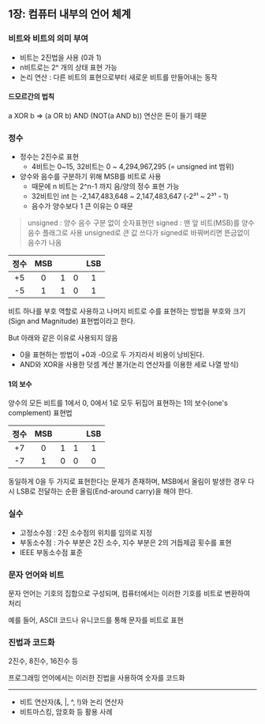 ## 1장: 컴퓨터 내부의 언어 체계

### 비트와 비트의 의미 부여

- 비트는 2진법을 사용 (0과 1)
- n비트로는 2ⁿ 개의 상태 표현 가능
- 논리 연산 : 다른 비트의 표현으로부터 새로운 비트를 만들어내는 동작


#### 드모르간의 법칙
a XOR b => (a OR b) AND (NOT(a AND b))
연산은 돈이 들기 때문

### 정수

- 정수는 2진수로 표현
  - 4비트는 0~15, 32비트는 0 ~ 4,294,967,295 (= unsigned int 범위)
- 양수와 음수를 구분하기 위해 MSB를 비트로 사용
  - 때문에 n 비트는 2^n-1 까지 음/양의 정수 표현 가능
  - 32비트인 int 는 -2,147,483,648 ~ 2,147,483,647 (-2³¹ ~ 2³¹ - 1)
  - 음수가 양수보다 1 큰 이유는 0 때문

> unsigned : 양수 음수 구분 없이 숫자표현만
> signed : 맨 앞 비트(MSB)를 양수 음수 플래그로 사용
> unsigned로 큰 값 쓰다가 signed로 바꿔버리면 뜬금없이 음수가 나옴

| 정수| MSB |  | | LSB |
|:--:|:--:|:--:|:--:|:--:|
|+5 |0|1|0|1|
|-5 |1|1|0|1|

비트 하나를 부호 역할로 사용하고 나머지 비트로 수를 표현하는 방법을 부호와 크기(Sign and Magnitude) 표현법이라고 한다.

But 아래와 같은 이유로 사용되지 않음
- 0을 표현하는 방법이 +0과 -0으로 두 가지라서 비용이 낭비된다.
- AND와 XOR을 사용한 덧셈 계산 불가(논리 연산자를 이용한 세로 나열 방식)


#### 1의 보수

양수의 모든 비트를 1에서 0, 0에서 1로 모두 뒤집어 표현하는 1의 보수(one's complement) 표현법

| 정수| MSB |  | | LSB |
|:--:|:--:|:--:|:--:|:--:|
|+7 |0|1|1|1|
|-7 |1|0|0|0|


동일하게 0을 두 가지로 표현한다는 문제가 존재하며, MSB에서 올림이 발생한 경우 다시 LSB로 전달하는 순환 올림(End-around carry)을 해야 한다.


### 실수
- 고정소수점 : 2진 소수점의 위치를 임의로 지정
- 부동소수점 : 가수 부분은 2진 소수, 지수 부분은 2의 거듭제곱 횟수를 표현
- IEEE 부동소수점 표준

### 문자 언어와 비트

문자 언어는 기호의 집합으로 구성되며, 컴퓨터에서는 이러한 기호를 비트로 변환하여 처리

예를 들어, ASCII 코드나 유니코드를 통해 문자를 비트로 표현


### 진법과 코드화

2진수, 8진수, 16진수 등

프로그래밍 언어에서는 이러한 진법을 사용하여 숫자를 코드화


---


- 비트 연산자(&, |, ^, !)와 논리 연산자
- 비트마스킹, 암호화 등 활용 사례